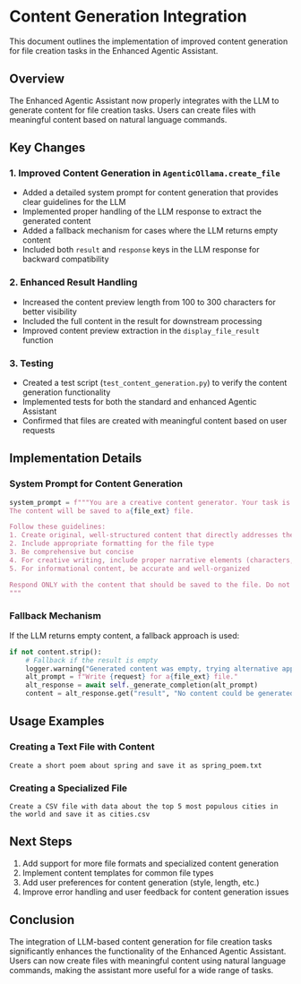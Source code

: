 # Content Generation Integration

This document outlines the implementation of improved content generation for file creation tasks in the Enhanced Agentic Assistant.

## Overview

The Enhanced Agentic Assistant now properly integrates with the LLM to generate content for file creation tasks. Users can create files with meaningful content based on natural language commands.

## Key Changes

### 1. Improved Content Generation in `AgenticOllama.create_file`

- Added a detailed system prompt for content generation that provides clear guidelines for the LLM
- Implemented proper handling of the LLM response to extract the generated content
- Added a fallback mechanism for cases where the LLM returns empty content
- Included both `result` and `response` keys in the LLM response for backward compatibility

### 2. Enhanced Result Handling

- Increased the content preview length from 100 to 300 characters for better visibility
- Included the full content in the result for downstream processing
- Improved content preview extraction in the `display_file_result` function

### 3. Testing

- Created a test script (`test_content_generation.py`) to verify the content generation functionality
- Implemented tests for both the standard and enhanced Agentic Assistant
- Confirmed that files are created with meaningful content based on user requests

## Implementation Details

### System Prompt for Content Generation

```python
system_prompt = f"""You are a creative content generator. Your task is to create high-quality content based on the user's request.
The content will be saved to a{file_ext} file.

Follow these guidelines:
1. Create original, well-structured content that directly addresses the user's request
2. Include appropriate formatting for the file type
3. Be comprehensive but concise
4. For creative writing, include proper narrative elements (characters, setting, plot, etc.)
5. For informational content, be accurate and well-organized

Respond ONLY with the content that should be saved to the file. Do not include any explanations, introductions, or metadata.
"""
```

### Fallback Mechanism

If the LLM returns empty content, a fallback approach is used:

```python
if not content.strip():
    # Fallback if the result is empty
    logger.warning("Generated content was empty, trying alternative approach")
    alt_prompt = f"Write {request} for a{file_ext} file."
    alt_response = await self._generate_completion(alt_prompt)
    content = alt_response.get("result", "No content could be generated.")
```

## Usage Examples

### Creating a Text File with Content

```
Create a short poem about spring and save it as spring_poem.txt
```

### Creating a Specialized File

```
Create a CSV file with data about the top 5 most populous cities in the world and save it as cities.csv
```

## Next Steps

1. Add support for more file formats and specialized content generation
2. Implement content templates for common file types
3. Add user preferences for content generation (style, length, etc.)
4. Improve error handling and user feedback for content generation issues

## Conclusion

The integration of LLM-based content generation for file creation tasks significantly enhances the functionality of the Enhanced Agentic Assistant. Users can now create files with meaningful content using natural language commands, making the assistant more useful for a wide range of tasks.
